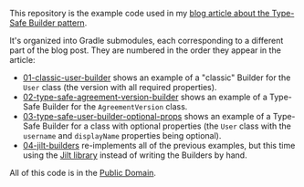 This repository is the example code used in my
[blog article about the Type-Safe Builder pattern](http://endoflineblog.com/type-safe-builder-pattern-in-java-and-the-jilt-library).

It's organized into Gradle submodules,
each corresponding to a different part of the blog post.
They are numbered in the order they appear in the article:

* [01-classic-user-builder](01-classic-user-builder)
    shows an example of a "classic" Builder for the `User` class
    (the version with all required properties).
* [02-type-safe-agreement-version-builder](02-type-safe-agreement-version-builder)
    shows an example of a Type-Safe Builder for the `AgreementVersion` class.
* [03-type-safe-user-builder-optional-props](03-type-safe-user-builder-optional-props)
    shows an example of a Type-Safe Builder for a class with optional properties
    (the `User` class with the `username` and `displayName` properties being optional).
* [04-jilt-builders](04-jilt-builders)
    re-implements all of the previous examples, but this time using the
    [Jilt library](https://github.com/skinny85/jilt)
    instead of writing the Builders by hand.

All of this code is in the [Public Domain](https://en.wikipedia.org/wiki/Public_domain).
